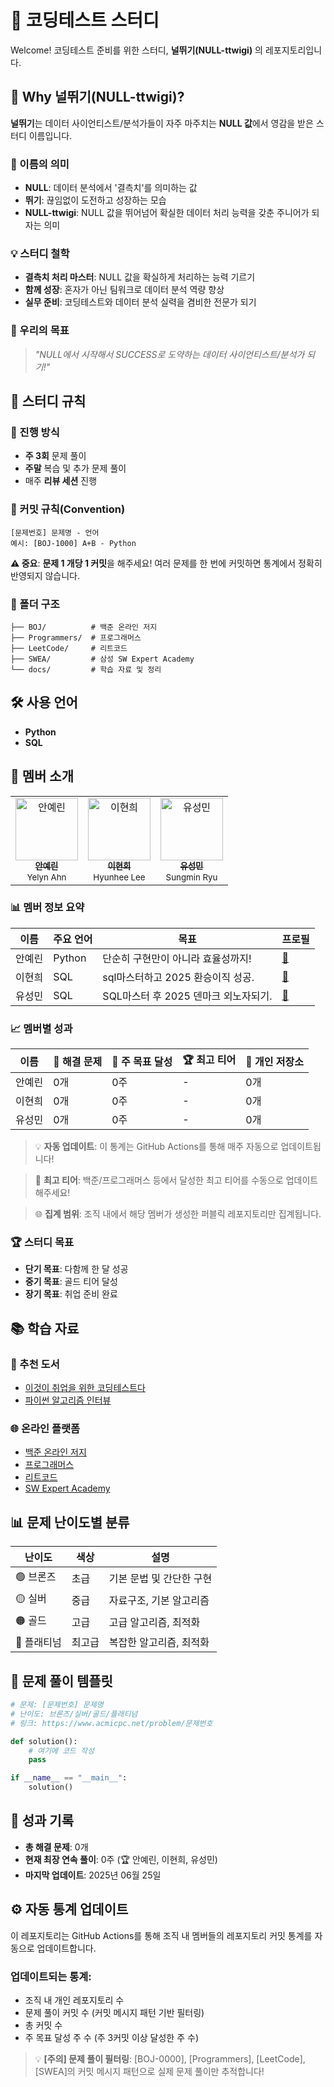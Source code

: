 # 🚀 코딩테스트 스터디

Welcome! 코딩테스트 준비를 위한 스터디, **널뛰기(NULL-ttwigi)** 의 레포지토리입니다. 

## 🤔 Why 널뛰기(NULL-ttwigi)?

**널뛰기**는 데이터 사이언티스트/분석가들이 자주 마주치는 **NULL 값**에서 영감을 받은 스터디 이름입니다.

### 🎯 이름의 의미
- **NULL**: 데이터 분석에서 '결측치'를 의미하는 값
- **뛰기**: 끊임없이 도전하고 성장하는 모습
- **NULL-ttwigi**: NULL 값을 뛰어넘어 확실한 데이터 처리 능력을 갖춘 주니어가 되자는 의미

### 💡 스터디 철학
- **결측치 처리 마스터**: NULL 값을 확실하게 처리하는 능력 기르기
- **함께 성장**: 혼자가 아닌 팀워크로 데이터 분석 역량 향상
- **실무 준비**: 코딩테스트와 데이터 분석 실력을 겸비한 전문가 되기

### 🚀 우리의 목표
> *"NULL에서 시작해서 SUCCESS로 도약하는 데이터 사이언티스트/분석가 되기!"*

## 🎯 스터디 규칙

### 📅 진행 방식
- **주 3회** 문제 풀이
- **주말** 복습 및 추가 문제 풀이
- 매주 **리뷰 세션** 진행

### 📝 커밋 규칙(Convention)
```
[문제번호] 문제명 - 언어
예시: [BOJ-1000] A+B - Python
```

**⚠️ 중요**: **문제 1 개당 1 커밋**을 해주세요! 여러 문제를 한 번에 커밋하면 통계에서 정확히 반영되지 않습니다.

### 📁 폴더 구조
```
├── BOJ/          # 백준 온라인 저지
├── Programmers/  # 프로그래머스
├── LeetCode/     # 리트코드
├── SWEA/         # 삼성 SW Expert Academy
└── docs/         # 학습 자료 및 정리
```

## 🛠️ 사용 언어

- **Python**
- **SQL**

## 👥 멤버 소개

<table>
  <tr>
    <td align="center">
      <a href="https://github.com/안예린">
        <img src="https://avatars.githubusercontent.com/girlwcode" width="100px;" alt="안예린"/>
        <br />
        <sub><b>안예린</b></sub>
      </a>
      <br />
      <sub>Yelyn Ahn</sub>
    </td>
    <td align="center">
      <a href="https://github.com/이현희">
        <img src="https://avatars.githubusercontent.com/heheelee" width="100px;" alt="이현희"/>
        <br />
        <sub><b>이현희</b></sub>
      </a>
      <br />
      <sub>Hyunhee Lee</sub>
    </td>
    <td align="center">
      <a href="https://github.com/유성민">
        <img src="https://avatars.githubusercontent.com/mini-u" width="100px;" alt="유성민"/>
        <br />
        <sub><b>유성민</b></sub>
      </a>
      <br />
      <sub>Sungmin Ryu</sub>
    </td>
  </tr>
</table>

### 📊 멤버 정보 요약
| 이름 | 주요 언어 | 목표 | 프로필 |
|------|-----------|------|--------|
| 안예린 | Python | 단순히 구현만이 아니라 효율성까지! | [💜](https://www.linkedin.com/in/yelyn-ahn/) |
| 이현희 | SQL | sql마스터하고 2025 환승이직 성공. | [💙](https://kr.linkedin.com/in/hhlee0521) |
| 유성민 | SQL | SQL마스터 후 2025 덴마크 외노자되기. | [💚](https://www.linkedin.com/in/minnieryu/) |

### 📈 멤버별 성과
| 이름 | 🎯 해결 문제 | 📅 주 목표 달성 | 🏆 최고 티어 | 📁 개인 저장소 |
|------|-------------|---------------|-------------|------------------|
| 안예린 | 0개 | 0주 | - | 0개 |
| 이현희 | 0개 | 0주 | - | 0개 |
| 유성민 | 0개 | 0주 | - | 0개 |

> 💡 **자동 업데이트**: 이 통계는 GitHub Actions를 통해 매주 자동으로 업데이트됩니다!

> 📝 **최고 티어**: 백준/프로그래머스 등에서 달성한 최고 티어를 수동으로 업데이트해주세요!

> 🌐 **집계 범위**: 조직 내에서 해당 멤버가 생성한 퍼블릭 레포지토리만 집계됩니다.
### 🏆 스터디 목표
- **단기 목표**: 다함께 한 달 성공
- **중기 목표**: 골드 티어 달성
- **장기 목표**: 취업 준비 완료

## 📚 학습 자료

### 📖 추천 도서
- [이것이 취업을 위한 코딩테스트다](https://github.com/ndb796/python-for-coding-test)
- [파이썬 알고리즘 인터뷰](https://github.com/onlybooks/algorithm-interview)

### 🌐 온라인 플랫폼
- [백준 온라인 저지](https://www.acmicpc.net/)
- [프로그래머스](https://programmers.co.kr/)
- [리트코드](https://leetcode.com/)
- [SW Expert Academy](https://swexpertacademy.com/)

## 📊 문제 난이도별 분류

| 난이도 | 색상 | 설명 |
|--------|------|------|
| 🟢 브론즈 | 초급 | 기본 문법 및 간단한 구현 |
| 🟡 실버 | 중급 | 자료구조, 기본 알고리즘 |
| 🟠 골드 | 고급 | 고급 알고리즘, 최적화 |
| 🔴 플래티넘 | 최고급 | 복잡한 알고리즘, 최적화 |


## 📝 문제 풀이 템플릿

```python
# 문제: [문제번호] 문제명
# 난이도: 브론즈/실버/골드/플래티넘
# 링크: https://www.acmicpc.net/problem/문제번호

def solution():
    # 여기에 코드 작성
    pass

if __name__ == "__main__":
    solution()
```

## 🎉 성과 기록

- **총 해결 문제**: 0개
- **현재 최장 연속 풀이**: 0주 (🏆 안예린, 이현희, 유성민)
- **마지막 업데이트**: 2025년 06월 25일

## ⚙️ 자동 통계 업데이트

이 레포지토리는 GitHub Actions를 통해 조직 내 멤버들의 레포지토리 커밋 통계를 자동으로 업데이트합니다.

### 업데이트되는 통계:
- 조직 내 개인 레포지토리 수
- 문제 풀이 커밋 수 (커밋 메시지 패턴 기반 필터링)
- 총 커밋 수
- 주 목표 달성 주 수 (주 3커밋 이상 달성한 주 수)

> 💡 **[주의] 문제 풀이 필터링**: [BOJ-0000], [Programmers], [LeetCode], [SWEA]의 커밋 메시지 패턴으로 실제 문제 풀이만 추적합니다!




